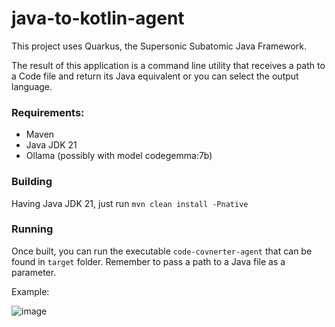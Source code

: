 # java-to-kotlin-agent

This project uses Quarkus, the Supersonic Subatomic Java Framework.

The result of this application is a command line utility that receives a path to a Code file and return its Java equivalent or you can select the output language.

### Requirements:

* Maven 
* Java JDK 21
* Ollama (possibly with model codegemma:7b)

### Building

Having Java JDK 21, just run `mvn clean install -Pnative`

### Running

Once built, you can run the executable `code-covnerter-agent` that can be found in `target` folder. Remember to pass a path to a Java file as a parameter.

Example:

![image](https://github.com/user-attachments/assets/5e9575da-085a-4d8a-b6e2-ce182e256ea1)
